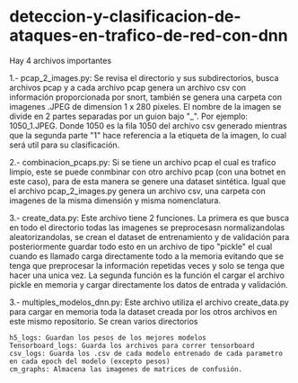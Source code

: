 # deteccion-y-clasificacion-de-ataques-en-trafico-de-red-con-dnn

Hay 4 archivos importantes

1.- pcap_2_images.py:
Se revisa el directorio y sus subdirectorios, busca archivos pcap y a cada archivo pcap genera un archivo csv con información proporcionada por snort, también se genera una carpeta con imagenes .JPEG de dimension 1 x 280 pixeles. El nombre de la imagen se divide en 2 partes separadas por un guion bajo "_". Por ejemplo: 1050_1.JPEG. Donde 1050 es la fila 1050 del archivo csv generado mientras que la segunda parte "1" hace referencia a la etiqueta de la imagen, lo cual será util para su clasificación.

2.- combinacion_pcaps.py:
Si se tiene un archivo pcap el cual es trafico limpio, este se puede conmbinar con otro archivo pcap (con una botnet en este caso), para de esta manera se genere una dataset sintética. Igual que el archivo pcap_2_images.py genera un archivo csv, una carpeta con imagenes de la misma dimensión y misma nomenclatura.

3.- create_data.py:
Este archivo tiene 2 funciones.
La primera es que busca en todo el directorio todas las imagenes se preprocesasn normalizandolas aleatorizandolas, se crean el dataset de entrenamiento y de validación para posteriormente guardar todo esto en un archivo de tipo "pickle" el cual cuando es llamado carga directamente todo a la memoria evitando que se tenga que preprocesar la información repetidas veces y solo se tenga que hacer una unica vez.
La segunda función es la función el cargar el archivo pickle en memoria y cargar directamente los datos de entrada y validación.

3.- multiples_modelos_dnn.py: Este archivo utiliza el archivo create_data.py para cargar en memoria toda la dataset creada por los otros archivos en este mismo repositorio.
Se crean varios directorios

    h5_logs: Guardan los pesos de los mejores modelos
    Tensorboard_logs: Guarda los archivos para correr tensorboard
    csv_logs: Guarda los .csv de cada modelo entrenado de cada parametro en cada epoch del modelo (excepto pesos)
    cm_graphs: Almacena las imagenes de matrices de confusión.
